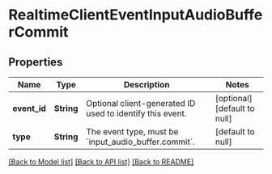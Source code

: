 # RealtimeClientEventInputAudioBufferCommit
## Properties

| Name | Type | Description | Notes |
|------------ | ------------- | ------------- | -------------|
| **event\_id** | **String** | Optional client-generated ID used to identify this event. | [optional] [default to null] |
| **type** | **String** | The event type, must be &#x60;input_audio_buffer.commit&#x60;. | [default to null] |

[[Back to Model list]](../README.md#documentation-for-models) [[Back to API list]](../README.md#documentation-for-api-endpoints) [[Back to README]](../README.md)

